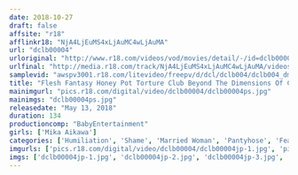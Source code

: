 ```yaml
---
date: 2018-10-27
draft: false
affsite: "r18"
afflinkr18: "NjA4LjEuMS4xLjAuMC4wLjAuMA"
url: "dclb00004"
urloriginal: "http://www.r18.com/videos/vod/movies/detail/-/id=dclb00004"
urlfinal: "http://media.r18.com/track/NjA4LjEuMS4xLjAuMC4wLjAuMA/videos/vod/movies/detail/-/id=dclb00004"
samplevid: "awspv3001.r18.com/litevideo/freepv/d/dcl/dclb004/dclb004_dmb_w.mp4"
title: "Flesh Fantasy Honey Pot Torture Club Beyond The Dimensions Of Cruel Ecstasy Episode 4 The Married Woman Whose Body Was Toyed With Till She Lost Her Mind Mika Aikawa"
mainimgurl: "pics.r18.com/digital/video/dclb00004/dclb00004ps.jpg"
mainimgs: "dclb00004ps.jpg"
releasedate: "May 13, 2018"
duration: 134
productioncomp: "BabyEntertainment"
girls: ['Mika Aikawa']
categories: ['Humiliation', 'Shame', 'Married Woman', 'Pantyhose', 'Featured Actress', 'Bondage', 'Hi-Def']
imgurls: ['pics.r18.com/digital/video/dclb00004/dclb00004jp-1.jpg', 'pics.r18.com/digital/video/dclb00004/dclb00004jp-2.jpg', 'pics.r18.com/digital/video/dclb00004/dclb00004jp-3.jpg', 'pics.r18.com/digital/video/dclb00004/dclb00004jp-4.jpg', 'pics.r18.com/digital/video/dclb00004/dclb00004jp-5.jpg', 'pics.r18.com/digital/video/dclb00004/dclb00004jp-6.jpg', 'pics.r18.com/digital/video/dclb00004/dclb00004jp-7.jpg', 'pics.r18.com/digital/video/dclb00004/dclb00004jp-8.jpg', 'pics.r18.com/digital/video/dclb00004/dclb00004jp-9.jpg', 'pics.r18.com/digital/video/dclb00004/dclb00004jp-10.jpg', 'pics.r18.com/digital/video/dclb00004/dclb00004jp-11.jpg', 'pics.r18.com/digital/video/dclb00004/dclb00004jp-12.jpg', 'pics.r18.com/digital/video/dclb00004/dclb00004jp-13.jpg', 'pics.r18.com/digital/video/dclb00004/dclb00004jp-14.jpg', 'pics.r18.com/digital/video/dclb00004/dclb00004jp-15.jpg', 'pics.r18.com/digital/video/dclb00004/dclb00004jp-16.jpg', 'pics.r18.com/digital/video/dclb00004/dclb00004jp-17.jpg', 'pics.r18.com/digital/video/dclb00004/dclb00004jp-18.jpg', 'pics.r18.com/digital/video/dclb00004/dclb00004jp-19.jpg', 'pics.r18.com/digital/video/dclb00004/dclb00004jp-20.jpg']
imgs: ['dclb00004jp-1.jpg', 'dclb00004jp-2.jpg', 'dclb00004jp-3.jpg', 'dclb00004jp-4.jpg', 'dclb00004jp-5.jpg', 'dclb00004jp-6.jpg', 'dclb00004jp-7.jpg', 'dclb00004jp-8.jpg', 'dclb00004jp-9.jpg', 'dclb00004jp-10.jpg', 'dclb00004jp-11.jpg', 'dclb00004jp-12.jpg', 'dclb00004jp-13.jpg', 'dclb00004jp-14.jpg', 'dclb00004jp-15.jpg', 'dclb00004jp-16.jpg', 'dclb00004jp-17.jpg', 'dclb00004jp-18.jpg', 'dclb00004jp-19.jpg', 'dclb00004jp-20.jpg']
---
```

